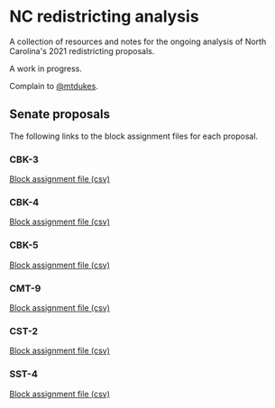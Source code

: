 # NC redistricting analysis
A collection of resources and notes for the ongoing analysis of North Carolina's 2021 redistricting proposals.

A work in progress.

Complain to [@mtdukes](http://twitter.com/mtdukes).

## Senate proposals 
The following links to the block assignment files for each proposal.

### CBK-3
[Block assignment file (csv)](https://github.com/mtdukes/redistricting2021/blob/main/data/proposals/CBK-3.csv)

### CBK-4
[Block assignment file (csv)](https://github.com/mtdukes/redistricting2021/blob/main/data/proposals/CBK-4.csv)

### CBK-5
[Block assignment file (csv)](Block%20assignment%20file%20%28csv%29)

### CMT-9
[Block assignment file (csv)](https://github.com/mtdukes/redistricting2021/blob/main/data/proposals/CMT-9.csv)

### CST-2
[Block assignment file (csv)](https://github.com/mtdukes/redistricting2021/blob/main/data/proposals/CST-2.csv)

### SST-4
[Block assignment file (csv)](https://github.com/mtdukes/redistricting2021/blob/main/data/proposals/SST-4.csv)